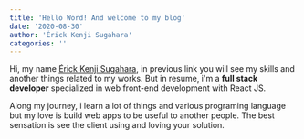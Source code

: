 ```yaml
---
title: 'Hello Word! And welcome to my blog'
date: '2020-08-30'
author: 'Érick Kenji Sugahara'
categories: ''
---
```


Hi, my name [Érick Kenji Sugahara](https://www.linkedin.com/in/%C3%A9rick-kenji-sugahara-4725737a/), in previous link you will see my skills and another things related to my works. But in resume, i'm a **full stack developer** specialized in web front-end development with React JS.

Along my journey, i learn a lot of things and various programing language but my love is build web apps to be useful to another people. The best sensation is see the client using and loving your solution.
